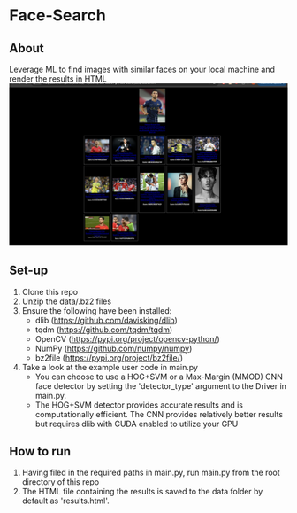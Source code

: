 # Face-Search
## About
Leverage ML to find images with similar faces on your local machine and render the results in HTML
![](https://github.com/kevinantonygomez/Face-Search/blob/main/assets/example.png)

## Set-up
1. Clone this repo
2. Unzip the data/.bz2 files
3. Ensure the following have been installed:
   - dlib (https://github.com/davisking/dlib)
   - tqdm (https://github.com/tqdm/tqdm)
   - OpenCV (https://pypi.org/project/opencv-python/)
   - NumPy (https://github.com/numpy/numpy)
   - bz2file (https://pypi.org/project/bz2file/)
5. Take a look at the example user code in main.py
   - You can choose to use a HOG+SVM or a Max-Margin (MMOD) CNN face detector by setting the 'detector_type' argument to the Driver in main.py.
   - The HOG+SVM detector provides accurate results and is computationally efficient. The CNN provides relatively better results but requires dlib with CUDA enabled to utilize your GPU

## How to run
1. Having filed in the required paths in main.py, run main.py from the root directory of this repo
2. The HTML file containing the results is saved to the data folder by default as 'results.html'.

